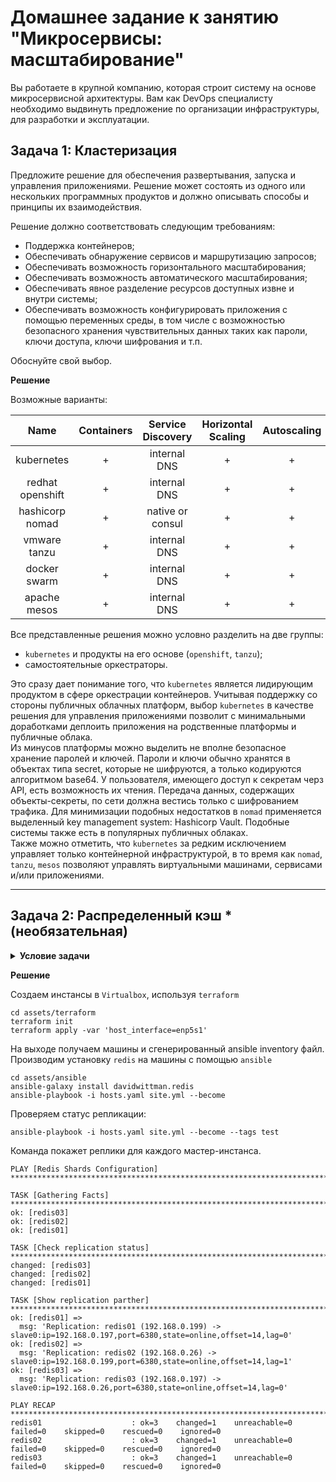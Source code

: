 
# Домашнее задание к занятию "Микросервисы: масштабирование"

Вы работаете в крупной компанию, которая строит систему на основе микросервисной архитектуры.
Вам как DevOps специалисту необходимо выдвинуть предложение по организации инфраструктуры, для разработки и эксплуатации.

## Задача 1: Кластеризация

Предложите решение для обеспечения развертывания, запуска и управления приложениями.
Решение может состоять из одного или нескольких программных продуктов и должно описывать способы и принципы их взаимодействия.

Решение должно соответствовать следующим требованиям:
- Поддержка контейнеров;
- Обеспечивать обнаружение сервисов и маршрутизацию запросов;
- Обеспечивать возможность горизонтального масштабирования;
- Обеспечивать возможность автоматического масштабирования;
- Обеспечивать явное разделение ресурсов доступных извне и внутри системы;
- Обеспечивать возможность конфигурировать приложения с помощью переменных среды, в том числе с возможностью безопасного хранения чувствительных данных таких как пароли, ключи доступа, ключи шифрования и т.п.

Обоснуйте свой выбор.

**Решение**

Возможные варианты:

| Name      | Containers |   Service Discovery    |  Horizontal Scaling | Autoscaling | Resource separation | Configs |
| :---:     |  :---:  |     :---:        | :---:  |      :---:  | :--: |        :---:  |
| kubernetes | + | internal DNS | + | + | + | secrets |
| redhat openshift | + | internal DNS | + | + | + | secrets |
| hashicorp nomad | + | native or consul | + | + | + | Vault |
| vmware tanzu | + |  internal DNS | + | + | + | secrets |
| docker swarm | + |  internal DNS | + | + | + | secrets |
| apache mesos | + |  internal DNS | + | + | + | secrets |

Все представленные решения можно условно разделить на две группы: 
- `kubernetes` и продукты на его основе (`openshift`, `tanzu`);
- самостоятельные оркестраторы.

Это сразу дает понимание того, что `kubernetes` является лидирующим продуктом в сфере оркестрации контейнеров. Учитывая поддержку со стороны публичных облачных платформ, выбор `kubernetes` в качестве решения для управления приложениями позволит с минимальными доработками деплоить приложения на родственные платформы и публичные облака.  
Из минусов платформы можно выделить не вполне безопасное хранение  паролей и ключей. Пароли и ключи обычно хранятся в объектах типа secret, которые не шифруются, а только кодируются алгоритмом base64. У пользователя, имеющего доступ к секретам черз API, есть возможность их чтения. Передача данных, содержащих объекты-секреты, по сети должна вестись только с шифрованием трафика. 
Для минимизации подобных недостатков в `nomad` применяется выделенный key management system: Hashicorp Vault. Подобные системы также есть в популярных публичных облаках.  
Также можно отметить, что `kubernetes` за редким исключением управляет только контейнерной инфраструктурой, в то время как `nomad`, `tanzu`, `mesos` позволяют управлять виртуальными машинами, сервисами и/или приложениями.

---

## Задача 2: Распределенный кэш * (необязательная)

<details>

__<summary>Условие задачи</summary>__

Разработчикам вашей компании понадобился распределенный кэш для организации хранения временной информации по сессиям пользователей.
Вам необходимо построить Redis Cluster состоящий из трех шард с тремя репликами.

### Схема:

[Схема](https://github.com/Vitalya-Mozgovoy/Mickroservice/blob/master/Intro/assets/Схема.png)

</details>

**Решение**

Создаем инстансы в `Virtualbox`, используя `terraform`

```shell
cd assets/terraform
terraform init
terraform apply -var 'host_interface=enp5s1'
```

На выходе получаем машины и сгенерированный ansible inventory файл.  
Производим установку `redis` на машины с помощью `ansible`

```shell
cd assets/ansible
ansible-galaxy install davidwittman.redis
ansible-playbook -i hosts.yaml site.yml --become
```

Проверяем статус репликации:

```shell
ansible-playbook -i hosts.yaml site.yml --become --tags test
```

Команда покажет реплики для каждого мастер-инстанса.

```console
PLAY [Redis Shards Configuration] *****************************************************************************************************

TASK [Gathering Facts] ****************************************************************************************************************
ok: [redis03]
ok: [redis02]
ok: [redis01]

TASK [Check replication status] *******************************************************************************************************
changed: [redis03]
changed: [redis02]
changed: [redis01]

TASK [Show replication parther] *******************************************************************************************************
ok: [redis01] => 
  msg: 'Replication: redis01 (192.168.0.199) -> slave0:ip=192.168.0.197,port=6380,state=online,offset=14,lag=0'
ok: [redis02] => 
  msg: 'Replication: redis02 (192.168.0.26) -> slave0:ip=192.168.0.199,port=6380,state=online,offset=14,lag=1'
ok: [redis03] => 
  msg: 'Replication: redis03 (192.168.0.197) -> slave0:ip=192.168.0.26,port=6380,state=online,offset=14,lag=0'

PLAY RECAP ****************************************************************************************************************************
redis01                    : ok=3    changed=1    unreachable=0    failed=0    skipped=0    rescued=0    ignored=0   
redis02                    : ok=3    changed=1    unreachable=0    failed=0    skipped=0    rescued=0    ignored=0   
redis03                    : ok=3    changed=1    unreachable=0    failed=0    skipped=0    rescued=0    ignored=0   

```